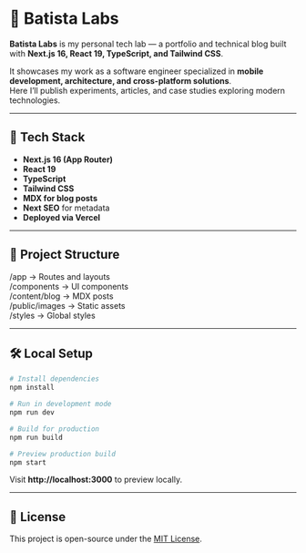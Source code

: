 # 🧪 Batista Labs

**Batista Labs** is my personal tech lab — a portfolio and technical blog built with **Next.js 16, React 19, TypeScript, and Tailwind CSS**.

It showcases my work as a software engineer specialized in **mobile development, architecture, and cross-platform solutions**.  
Here I’ll publish experiments, articles, and case studies exploring modern technologies.

---

## 🚀 Tech Stack
- **Next.js 16 (App Router)**
- **React 19**
- **TypeScript**
- **Tailwind CSS**
- **MDX for blog posts**
- **Next SEO** for metadata
- **Deployed via Vercel**

---

## 🧩 Project Structure
/app              → Routes and layouts  
/components       → UI components  
/content/blog     → MDX posts  
/public/images    → Static assets  
/styles           → Global styles  

---

## 🛠️ Local Setup
```bash
# Install dependencies
npm install

# Run in development mode
npm run dev

# Build for production
npm run build

# Preview production build
npm start
```

Visit **http://localhost:3000** to preview locally.

---

## 📄 License
This project is open-source under the [MIT License](LICENSE).
